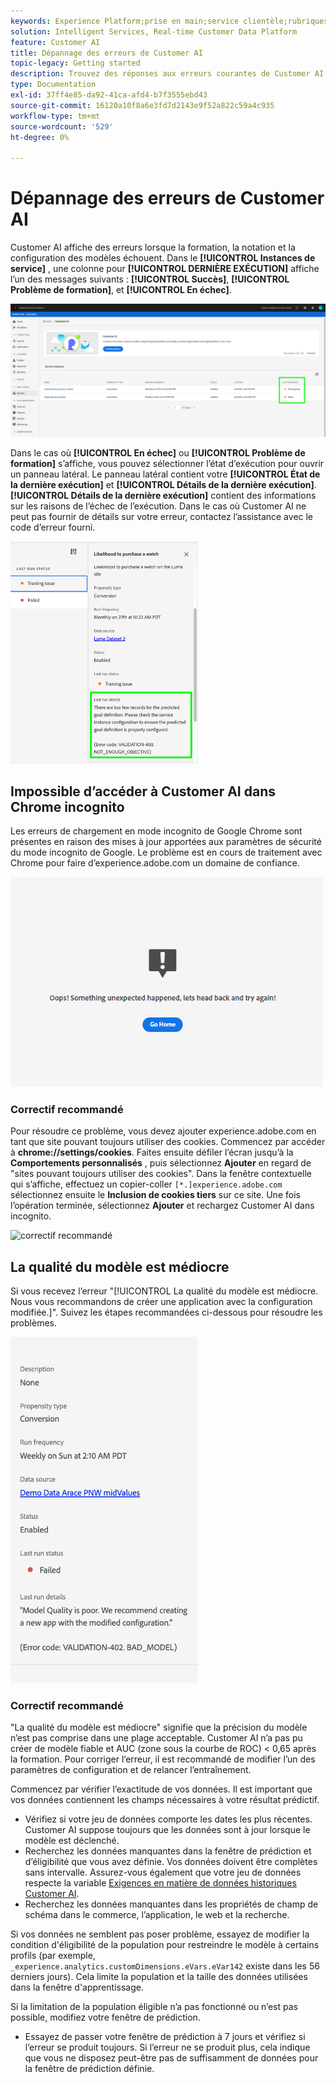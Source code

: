 ```yaml
---
keywords: Experience Platform;prise en main;service clientèle;rubriques les plus consultées;entrée de l’assistance client;sortie de l’assistance client;dépannage des problèmes client;erreurs de l’assistance client
solution: Intelligent Services, Real-time Customer Data Platform
feature: Customer AI
title: Dépannage des erreurs de Customer AI
topic-legacy: Getting started
description: Trouvez des réponses aux erreurs courantes de Customer AI.
type: Documentation
exl-id: 37ff4e85-da92-41ca-afd4-b7f3555ebd43
source-git-commit: 16120a10f8a6e3fd7d2143e9f52a822c59a4c935
workflow-type: tm+mt
source-wordcount: '529'
ht-degree: 0%

---
```


# Dépannage des erreurs de Customer AI

Customer AI affiche des erreurs lorsque la formation, la notation et la configuration des modèles échouent. Dans le **[!UICONTROL Instances de service]** , une colonne pour **[!UICONTROL DERNIÈRE EXÉCUTION]** affiche l’un des messages suivants : **[!UICONTROL Succès]**, **[!UICONTROL Problème de formation]**, et **[!UICONTROL En échec]**.

![état de la dernière exécution](./images/errors/last-run-status.png)

Dans le cas où **[!UICONTROL En échec]** ou **[!UICONTROL Problème de formation]** s’affiche, vous pouvez sélectionner l’état d’exécution pour ouvrir un panneau latéral. Le panneau latéral contient votre **[!UICONTROL État de la dernière exécution]** et **[!UICONTROL Détails de la dernière exécution]**. **[!UICONTROL Détails de la dernière exécution]** contient des informations sur les raisons de l’échec de l’exécution. Dans le cas où Customer AI ne peut pas fournir de détails sur votre erreur, contactez l’assistance avec le code d’erreur fourni.

<img src="./images/errors/last-run-details.png" width="300" /><br />

## Impossible d’accéder à Customer AI dans Chrome incognito

Les erreurs de chargement en mode incognito de Google Chrome sont présentes en raison des mises à jour apportées aux paramètres de sécurité du mode incognito de Google. Le problème est en cours de traitement avec Chrome pour faire d’experience.adobe.com un domaine de confiance.

<img src="./images/errors/error.PNG" width="500" /><br />

### Correctif recommandé

Pour résoudre ce problème, vous devez ajouter experience.adobe.com en tant que site pouvant toujours utiliser des cookies. Commencez par accéder à **chrome://settings/cookies**. Faites ensuite défiler l’écran jusqu’à la **Comportements personnalisés** , puis sélectionnez **Ajouter** en regard de &quot;sites pouvant toujours utiliser des cookies&quot;. Dans la fenêtre contextuelle qui s’affiche, effectuez un copier-coller `[*.]experience.adobe.com` sélectionnez ensuite le **Inclusion de cookies tiers** sur ce site. Une fois l’opération terminée, sélectionnez **Ajouter** et rechargez Customer AI dans incognito.

![correctif recommandé](./images/errors/cookies2.gif)

## La qualité du modèle est médiocre

Si vous recevez l’erreur &quot;[!UICONTROL La qualité du modèle est médiocre. Nous vous recommandons de créer une application avec la configuration modifiée.]&quot;. Suivez les étapes recommandées ci-dessous pour résoudre les problèmes.

<img src="./images/errors/model-quality.png" width="300" /><br />

### Correctif recommandé

&quot;La qualité du modèle est médiocre&quot; signifie que la précision du modèle n’est pas comprise dans une plage acceptable. Customer AI n’a pas pu créer de modèle fiable et AUC (zone sous la courbe de ROC) &lt; 0,65 après la formation. Pour corriger l’erreur, il est recommandé de modifier l’un des paramètres de configuration et de relancer l’entraînement.

Commencez par vérifier l’exactitude de vos données. Il est important que vos données contiennent les champs nécessaires à votre résultat prédictif.

- Vérifiez si votre jeu de données comporte les dates les plus récentes. Customer AI suppose toujours que les données sont à jour lorsque le modèle est déclenché.
- Recherchez les données manquantes dans la fenêtre de prédiction et d’éligibilité que vous avez définie. Vos données doivent être complètes sans intervalle. Assurez-vous également que votre jeu de données respecte la variable [Exigences en matière de données historiques Customer AI](./input-output.md#data-requirements).
- Recherchez les données manquantes dans les propriétés de champ de schéma dans le commerce, l’application, le web et la recherche.

Si vos données ne semblent pas poser problème, essayez de modifier la condition d&#39;éligibilité de la population pour restreindre le modèle à certains profils (par exemple, `_experience.analytics.customDimensions.eVars.eVar142` existe dans les 56 derniers jours). Cela limite la population et la taille des données utilisées dans la fenêtre d&#39;apprentissage.

Si la limitation de la population éligible n’a pas fonctionné ou n’est pas possible, modifiez votre fenêtre de prédiction.

- Essayez de passer votre fenêtre de prédiction à 7 jours et vérifiez si l’erreur se produit toujours. Si l’erreur ne se produit plus, cela indique que vous ne disposez peut-être pas de suffisamment de données pour la fenêtre de prédiction définie.
